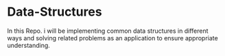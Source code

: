# Data-Structures
In this Repo. i will be implementing common data structures in different ways and solving related problems as an application to ensure appropriate understanding.
